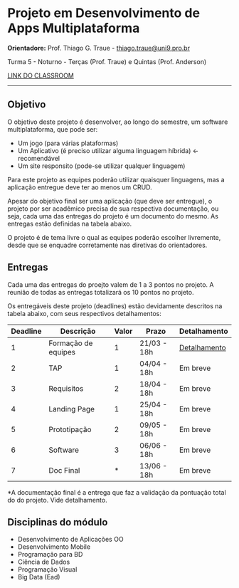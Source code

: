 # Projeto em Desenvolvimento de Apps Multiplataforma

**Orientadore:** Prof. Thiago G. Traue - thiago.traue@uni9.pro.br

Turma 5 - Noturno - Terças (Prof. Traue) e Quintas (Prof. Anderson)

[LINK DO CLASSROOM](https://classroom.google.com/c/NTkzODczOTQ4ODg0?cjc=qu57mta)

***

## Objetivo

O objetivo deste projeto é desenvolver, ao longo do semestre, um software multiplataforma, que pode ser:

- Um jogo (para várias plataformas)
- Um Aplicativo (é preciso utilizar alguma linguagem híbrida) <- recomendável
- Um site responsito (pode-se utilizar qualquer linguagem)

Para este projeto as equipes poderão utilizar quaisquer linguagens, mas a aplicação entregue deve ter ao menos um CRUD.

Apesar do objetivo final ser uma aplicação (que deve ser entregue), o projeto por ser acadêmico precisa de sua respectiva documentação, ou seja, cada uma das entregas do projeto é um documento do mesmo. As entregas estão definidas na tabela abaixo.

O projeto é de tema livre o qual as equipes poderão escolher livremente, desde que se enquadre corretamente nas diretivas do orientadores.

## Entregas

Cada uma das entregas do proejto valem de 1 a 3 pontos no projeto. A reunião de todas as entregas totalizará os 10 pontos no projeto.

Os entregáveis deste projeto (deadlines) estão devidamente descritos na tabela abaixo, com seus respectivos detalhamentos:

| Deadline | Descrição           | Valor | Prazo       | Detalhamento |
|----------|---------------------|-------|-------------|--------------|
| 1        | Formação de equipes | 1     | 21/03 - 18h | [Detalhamento](https://docs.google.com/document/d/1NHa2U_pusD-dLKR5ILqq1tdlrHMfC20GRO-Zj5Bt6Ww/) |
| 2        | TAP                 | 1     | 04/04 - 18h | Em breve     |
| 3        | Requisitos          | 2     | 18/04 - 18h | Em breve     |
| 4        | Landing Page        | 1     | 25/04 - 18h | Em breve     |
| 5        | Prototipação        | 2     | 09/05 - 18h | Em breve     |
| 6        | Software            | 3     | 06/06 - 18h | Em breve     |
| 7        | Doc Final           | *     | 13/06 - 18h | Em breve     |

*A documentação final é a entrega que faz a validação da pontuação total do do projeto. Vide detalhamento.

## Disciplinas do módulo

- Desenvolvimento de Aplicações OO
- Desenvolvimento Mobile
- Programação para BD
- Ciência de Dados
- Programação Visual
- Big Data (Ead)
